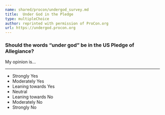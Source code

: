 ```yaml
---
name: shared/procon/undergod_survey.md
title:  Under God in the Pledge 
type: multipleChoice
author: reprinted with permission of ProCon.org
url: https://undergod.procon.org 
---
```


###  Should the words “under god” be in the US Pledge of Allegiance?

My opinion is...

---

- Strongly Yes
- Moderately Yes
- Leaning towards Yes
- Neutral
- Leaning towards No
- Moderately No
- Strongly No


